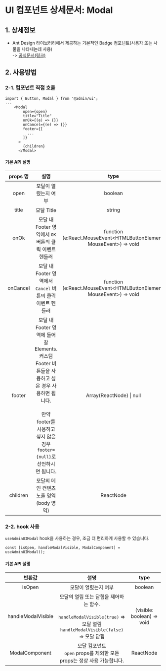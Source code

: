# UI 컴포넌트 상세문서: Modal

## 1. 상세정보

- Ant Design 라이브러리에서 제공하는 기본적인 Badge 컴포넌트(사용자 또는 사물을 나타내는데 사용)  
  -> [공식문서(링크)](https://ant.design/components/modal)

## 2. 사용방법

### 2-1. 컴포넌트 직접 호출

```tsx
import { Button, Modal } from '@admin/ui';
...
    <Modal
        open={open}
        title="Title"
        onOk={(e) => {}}
        onCancel={(e) => {}}
        footer={[
          ...
        ]}
      >
        {children}
      </Modal>
```

#### 기본 API 설명

| props 명 |                                                                                          설명                                                                                           |                                   type                                   |
| :------: | :-------------------------------------------------------------------------------------------------------------------------------------------------------------------------------------: | :----------------------------------------------------------------------: |
|   open   |                                                                                  모달이 열렸는지 여부                                                                                   |                                 boolean                                  |
|  title   |                                                                                       모달 Title                                                                                        |                                  string                                  |
|   onOk   |                                                                 모달 내 Footer 영역에서 `OK` 버튼의 클릭 이벤트 헨들러                                                                  | function <br>(e:React.MouseEvent<HTMLButtonElement, MouseEvent>) => void |
| onCancel |                                                               모달 내 Footer 영역에서 `Cancel` 버튼의 클릭 이벤트 헨들러                                                                | function<br>(e:React.MouseEvent<HTMLButtonElement, MouseEvent>) => void  |
|  footer  | 모달 내 Footer 영역에 들어갈 Elements.<br>커스텀 Footer 버튼들을 사용하고 싶은 경우 사용하면 됩니다.<br><br> 만약 footer를 사용하고 싶지 않은 경우 `footer={null}`로 선언하시면 됩니다. |                         Array(ReactNode) \| null                         |
| children |                                                                         모달의 메인 컨텐츠 노출 영역(body 영역)                                                                         |                                ReactNode                                 |

### 2-2. hook 사용

`useAdminUIModal` hook을 사용하는 경우, 조금 더 편리하게 사용할 수 있습니다.

```tsx
const [isOpen, handleModalVisible, ModalComponent] = useAdminUIModal();
```

#### 기본 API 설명

|       반환값       |                                                               설명                                                                |            type            |
| :----------------: | :-------------------------------------------------------------------------------------------------------------------------------: | :------------------------: |
|       isOpen       |                                                       모달이 열렸는지 여부                                                        |          boolean           |
| handleModalVisible | 모달의 열림 또는 닫힘을 제어하는 함수.<br><br>`handleModalVisible(true)` => 모달 열림<br>`handleModalVisible(false)` => 모달 닫힘 | (visible: boolean) => void |
|   ModalComponent   |                             모달 컴포넌트<br>`open` props를 제외한 모든 props는 정상 사용 가능합니다.                             |         ReactNode          |
